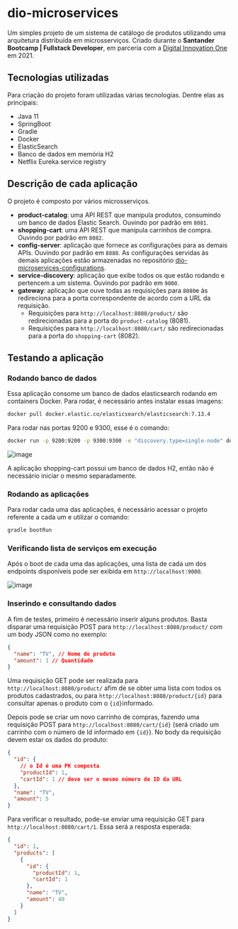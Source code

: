 # dio-microservices

Um simples projeto de um sistema de catálogo de produtos utilizando uma arquitetura distribuída em microsserviços.
Criado durante o **Santander Bootcamp | Fullstack Developer**, em parceria com a [Digital Innovation One](https://web.digitalinnovation.one/) em 2021.

## Tecnologias utilizadas

Para criação do projeto foram utilizadas várias tecnologias. Dentre elas as principais:

- Java 11
- SpringBoot
- Gradle
- Docker
- ElasticSearch
- Banco de dados em memória H2
- Netflix Eureka service registry

## Descrição de cada aplicação

O projeto é composto por vários microsserviços.

- **product-catalog**: uma API REST que manipula produtos, consumindo um banco de dados Elastic Search.
  Ouvindo por padrão em `8081`.
- **shopping-cart**: uma API REST que manipula carrinhos de compra.
  Ouvindo por padrão em `8082`.
- **config-server**: aplicação que fornece as configurações para as demais APIs.
  Ouvindo por padrão em `8888`. As configurações servidas às demais aplicações estão armazenadas no repositório [dio-microservices-configurations](https://github.com/flwedu/dio-microservices-configuration).
- **service-discovery**: aplicação que exibe todos os que estão rodando e pertencem a um sistema. Ouvindo por padrão em `9000`.
- **gateway**: aplicação que ouve todas as requisições para `8080`e às redireciona para a porta correspondente de acordo com a URL da requisição.
  - Requisições para `http://localhost:8080/product/` são redirecionadas para a porta do `product-catalog` (8081).
  - Requisições para `http://localhost:8080/cart/` são redirecionadas para a porta do `shopping-cart` (8082).

## Testando a aplicação

### Rodando banco de dados

Essa aplicação consome um banco de dados elasticsearch rodando em containers Docker.
Para rodar, é necessário antes instalar essas imagens:

```bash
docker pull docker.elastic.co/elasticsearch/elasticsearch:7.13.4
```

Para rodar nas portas 9200 e 9300, esse é o comando:

```bash
docker run -p 9200:9200 -p 9300:9300 -e "discovery.type=single-node" docker.elastic.co/elasticsearch/elasticsearch:7.13.4
```

![image](https://user-images.githubusercontent.com/55285816/128581861-14c7c0ee-c578-42c6-983f-30e7a9cfa924.png)

A aplicação shopping-cart possui um banco de dados H2, então não é necessário iniciar o mesmo separadamente.

### Rodando as aplicações

Para rodar cada uma das aplicações, é necessário acessar o projeto referente a cada um e utilizar o comando:

```bash
gradle bootRun
```

### Verificando lista de serviços em execução

Após o boot de cada uma das aplicações, uma lista de cada um dos endpoints disponíveis pode ser exibida em `http://localhost:9000`.

![image](https://user-images.githubusercontent.com/55285816/128581758-94107360-a492-405c-8a9f-7c2be2b978b8.png)

### Inserindo e consultando dados

A fim de testes, primeiro é necessário inserir alguns produtos.
Basta disparar uma requisição POST para `http://localhost:8080/product/` com um body JSON como no exemplo:

```json
{
  "name": "TV", // Nome do produto
  "amount": 1 // Quantidade
}
```

Uma requisição GET pode ser realizada para `http://localhost:8080/product/` afim de se obter uma lista com todos os produtos cadastrados, ou para `http://localhost:8080/product/{id}` para consultar apenas o produto com o `{id}`informado.

Depois pode se criar um novo carrinho de compras, fazendo uma requisição POST para `http://localhost:8080/cart/{id}` (será criado um carrinho com o número de Id informado em `{id}`). No body da requisição devem estar os dados do produto:

```json
{
  "id": {
    // o Id é uma PK composta
    "productId": 1,
    "cartId": 1 // deve ser o mesmo número de ID da URL
  },
  "name": "TV",
  "amount": 5
}
```

Para verificar o resultado, pode-se enviar uma requisição GET para `http://localhost:8080/cart/1`. Essa será a resposta esperada:

```json
{
  "id": 1,
  "products": [
    {
      "id": {
        "productId": 1,
        "cartId": 1
      },
      "name": "TV",
      "amount": 40
    }
  ]
}
```
